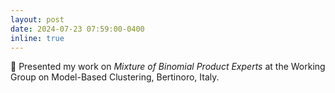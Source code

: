 ```yaml
---
layout: post
date: 2024-07-23 07:59:00-0400
inline: true
---
```


:page_with_curl: Presented my work on *Mixture of Binomial Product Experts* at the Working Group on Model-Based Clustering, Bertinoro, Italy.